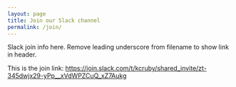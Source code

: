 ```yaml
---
layout: page
title: Join our Slack channel
permalink: /join/
---
```

Slack join info here. Remove leading underscore from filename to show link in header.

This is the join link:
https://join.slack.com/t/kcruby/shared_invite/zt-345dwjx29-yPp__xVdWPZCuQ_xZ7Aukg
